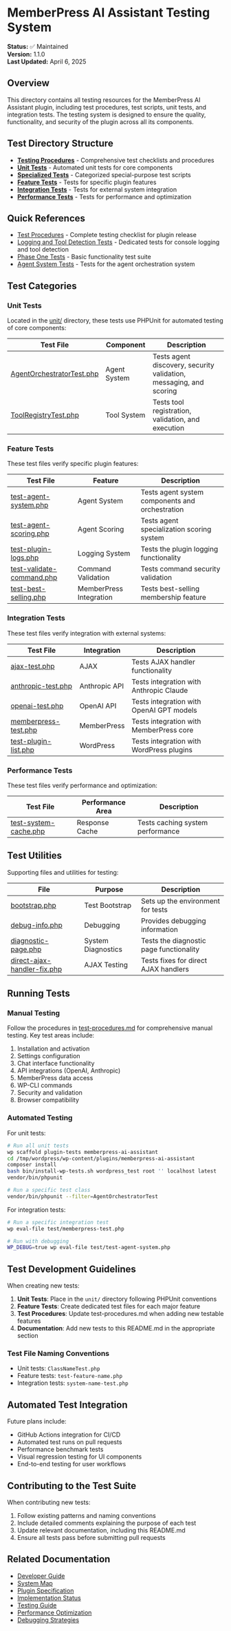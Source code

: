 # MemberPress AI Assistant Testing System

**Status:** ✅ Maintained  
**Version:** 1.1.0  
**Last Updated:** April 6, 2025

## Overview

This directory contains all testing resources for the MemberPress AI Assistant plugin, including test procedures, test scripts, unit tests, and integration tests. The testing system is designed to ensure the quality, functionality, and security of the plugin across all its components.

## Test Directory Structure

- [**Testing Procedures**](test-procedures.md) - Comprehensive test checklists and procedures
- [**Unit Tests**](unit/) - Automated unit tests for core components
- [**Specialized Tests**](specialized-tests.md) - Categorized special-purpose test scripts
- [**Feature Tests**](#feature-tests) - Tests for specific plugin features
- [**Integration Tests**](#integration-tests) - Tests for external system integration
- [**Performance Tests**](#performance-tests) - Tests for performance and optimization

## Quick References

- [Test Procedures](test-procedures.md) - Complete testing checklist for plugin release
- [Logging and Tool Detection Tests](logging-and-tool-detection-tests.md) - Dedicated tests for console logging and tool detection
- [Phase One Tests](test-phase-one.php) - Basic functionality test suite
- [Agent System Tests](test-agent-system.php) - Tests for the agent orchestration system

## Test Categories

### Unit Tests

Located in the [unit/](unit/) directory, these tests use PHPUnit for automated testing of core components:

| Test File | Component | Description |
|-----------|-----------|-------------|
| [AgentOrchestratorTest.php](unit/AgentOrchestratorTest.php) | Agent System | Tests agent discovery, security validation, messaging, and scoring |
| [ToolRegistryTest.php](unit/ToolRegistryTest.php) | Tool System | Tests tool registration, validation, and execution |

### Feature Tests

These test files verify specific plugin features:

| Test File | Feature | Description |
|-----------|---------|-------------|
| [test-agent-system.php](test-agent-system.php) | Agent System | Tests agent system components and orchestration |
| [test-agent-scoring.php](test-agent-scoring.php) | Agent Scoring | Tests agent specialization scoring system |
| [test-plugin-logs.php](test-plugin-logs.php) | Logging System | Tests the plugin logging functionality |
| [test-validate-command.php](test-validate-command.php) | Command Validation | Tests command security validation |
| [test-best-selling.php](test-best-selling.php) | MemberPress Integration | Tests best-selling membership feature |

### Integration Tests

These test files verify integration with external systems:

| Test File | Integration | Description |
|-----------|-------------|-------------|
| [ajax-test.php](ajax-test.php) | AJAX | Tests AJAX handler functionality |
| [anthropic-test.php](anthropic-test.php) | Anthropic API | Tests integration with Anthropic Claude |
| [openai-test.php](openai-test.php) | OpenAI API | Tests integration with OpenAI GPT models |
| [memberpress-test.php](memberpress-test.php) | MemberPress | Tests integration with MemberPress core |
| [test-plugin-list.php](test-plugin-list.php) | WordPress | Tests integration with WordPress plugins |

### Performance Tests

These test files verify performance and optimization:

| Test File | Performance Area | Description |
|-----------|------------------|-------------|
| [test-system-cache.php](test-system-cache.php) | Response Cache | Tests caching system performance |

## Test Utilities

Supporting files and utilities for testing:

| File | Purpose | Description |
|------|---------|-------------|
| [bootstrap.php](bootstrap.php) | Test Bootstrap | Sets up the environment for tests |
| [debug-info.php](debug-info.php) | Debugging | Provides debugging information |
| [diagnostic-page.php](diagnostic-page.php) | System Diagnostics | Tests the diagnostic page functionality |
| [direct-ajax-handler-fix.php](direct-ajax-handler-fix.php) | AJAX Testing | Tests fixes for direct AJAX handlers |

## Running Tests

### Manual Testing

Follow the procedures in [test-procedures.md](test-procedures.md) for comprehensive manual testing. Key test areas include:

1. Installation and activation
2. Settings configuration
3. Chat interface functionality
4. API integrations (OpenAI, Anthropic)
5. MemberPress data access
6. WP-CLI commands
7. Security and validation
8. Browser compatibility

### Automated Testing

For unit tests:

```bash
# Run all unit tests
wp scaffold plugin-tests memberpress-ai-assistant
cd /tmp/wordpress/wp-content/plugins/memberpress-ai-assistant
composer install
bash bin/install-wp-tests.sh wordpress_test root '' localhost latest
vendor/bin/phpunit

# Run a specific test class
vendor/bin/phpunit --filter=AgentOrchestratorTest
```

For integration tests:

```bash
# Run a specific integration test
wp eval-file test/memberpress-test.php

# Run with debugging
WP_DEBUG=true wp eval-file test/test-agent-system.php
```

## Test Development Guidelines

When creating new tests:

1. **Unit Tests**: Place in the `unit/` directory following PHPUnit conventions
2. **Feature Tests**: Create dedicated test files for each major feature
3. **Test Procedures**: Update test-procedures.md when adding new testable features
4. **Documentation**: Add new tests to this README.md in the appropriate section

### Test File Naming Conventions

- Unit tests: `ClassNameTest.php`
- Feature tests: `test-feature-name.php`
- Integration tests: `system-name-test.php`

## Automated Test Integration

Future plans include:

- GitHub Actions integration for CI/CD
- Automated test runs on pull requests
- Performance benchmark tests
- Visual regression testing for UI components
- End-to-end testing for user workflows

## Contributing to the Test Suite

When contributing new tests:

1. Follow existing patterns and naming conventions
2. Include detailed comments explaining the purpose of each test
3. Update relevant documentation, including this README.md
4. Ensure all tests pass before submitting pull requests

## Related Documentation

- [Developer Guide](../docs/current/core/developer-guide.md)
- [System Map](../docs/current/core/system-map.md)
- [Plugin Specification](../docs/current/core/project-specification.md)
- [Implementation Status](../docs/current/core/implementation-status.md)
- [Testing Guide](../docs/current/developer/testing-guide.md)
- [Performance Optimization](../docs/current/developer/performance-optimization.md)
- [Debugging Strategies](../docs/current/developer/debugging-strategies.md)